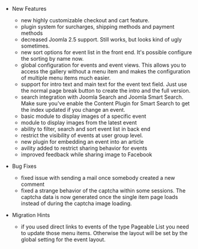 - New Features
	- new highly customizable checkout and cart feature. 
	- plugin system for surcharges, shipping methods and payment methods
	- decreased Joomla 2.5 support. Still works, but looks kind of ugly sometimes.	
	- new sort options for event list in the front end. It's possible configure the sorting by name now.
	- global configuration for events and event views. This allows you to access the gallery without a menu item and makes the configuration of multiple menu items much easier.
	- support for intro text and main text for the event text field. Just use the normal page break button to create the intro and the full version.	
	- search integration with Joomla Search and Joomla Smart Search. Make sure you've enable the Content Plugin for Smart Search to get the index updated if you change an event.
	- basic module to display images of a specific event
	- module to display images from the latest event
	- ability to filter, search and sort event list in back end
	- restrict the visibility of events at user group level.
	- new plugin for embedding an event into an article
	- avility added to restrict sharing behavior for events
	- improved feedback while sharing image to Facebook

- Bug Fixes
	- fixed issue with sending a mail once somebody created a new comment
	- fixed a strange behavior of the captcha within some sessions. The captcha data is now generated once the single item page loads instead of during the captcha image loading.

- Migration Hints
	- if you used direct links to events of the type Pageable List you need to update those menu items. Otherwise the layout will be set by the global setting for the event layout.